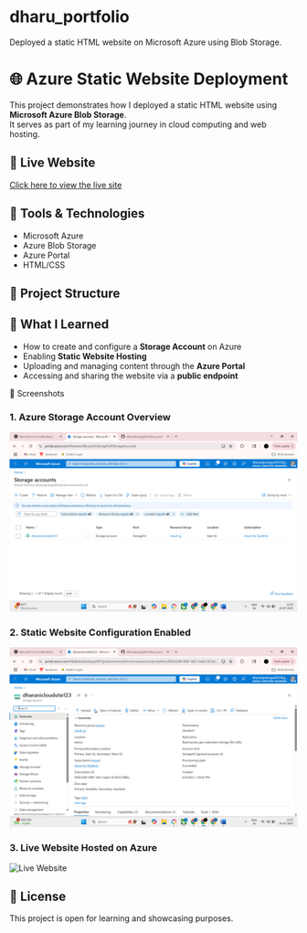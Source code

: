# dharu_portfolio
Deployed a static HTML website on Microsoft Azure using Blob Storage.
# 🌐 Azure Static Website Deployment

This project demonstrates how I deployed a static HTML website using **Microsoft Azure Blob Storage**.  
It serves as part of my learning journey in cloud computing and web hosting.

## 🔗 Live Website
[Click here to view the live site](https://dharanicloudsite123.z13.web.core.windows.net)

## 🧰 Tools & Technologies
- Microsoft Azure
- Azure Blob Storage
- Azure Portal
- HTML/CSS

## 📁 Project Structure

## 🚀 What I Learned
- How to create and configure a **Storage Account** on Azure  
- Enabling **Static Website Hosting**  
- Uploading and managing content through the **Azure Portal**  
- Accessing and sharing the website via a **public endpoint**

📸 Screenshots

### 1. Azure Storage Account Overview  
![Storage Overview](./Storage_overview.png)


### 2. Static Website Configuration Enabled  
![Static Site](./static-site-enabled.png)

### 3. Live Website Hosted on Azure  
![Live Website](./live-site.png)


## 📄 License
This project is open for learning and showcasing purposes.

